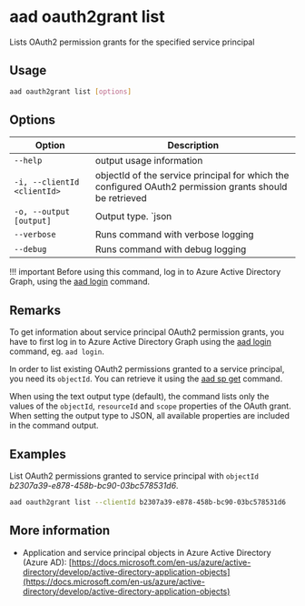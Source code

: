 # aad oauth2grant list

Lists OAuth2 permission grants for the specified service principal

## Usage

```sh
aad oauth2grant list [options]
```

## Options

Option|Description
------|-----------
`--help`|output usage information
`-i, --clientId <clientId>`|objectId of the service principal for which the configured OAuth2 permission grants should be retrieved
`-o, --output [output]`|Output type. `json|text`. Default `text`
`--verbose`|Runs command with verbose logging
`--debug`|Runs command with debug logging

!!! important
    Before using this command, log in to Azure Active Directory Graph, using the [aad login](../login.md) command.

## Remarks

To get information about service principal OAuth2 permission grants, you have to first log in to Azure Active Directory Graph using the [aad login](../login.md) command, eg. `aad login`.

In order to list existing OAuth2 permissions granted to a service principal, you need its `objectId`. You can retrieve it using the [aad sp get](../sp/sp-get.md) command.

When using the text output type (default), the command lists only the values of the `objectId`, `resourceId` and `scope` properties of the OAuth grant. When setting the output type to JSON, all available properties are included in the command output.

## Examples

List OAuth2 permissions granted to service principal with `objectId` _b2307a39-e878-458b-bc90-03bc578531d6_.

```sh
aad oauth2grant list --clientId b2307a39-e878-458b-bc90-03bc578531d6
```

## More information

- Application and service principal objects in Azure Active Directory (Azure AD): [https://docs.microsoft.com/en-us/azure/active-directory/develop/active-directory-application-objects](https://docs.microsoft.com/en-us/azure/active-directory/develop/active-directory-application-objects)